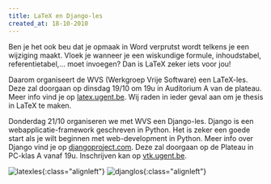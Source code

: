 ```yaml
---
title: LaTeX en Django-les
created_at: 18-10-2010
---
```


Ben je het ook beu dat je opmaak in Word verprutst wordt telkens je een wijziging maakt. Vloek je wanneer je een wiskundige formule, inhoudstabel, referentietabel,... moet invoegen? Dan is LaTeX zeker iets voor jou!

Daarom organiseert de WVS (Werkgroep Vrije Software) een LaTeX-les. Deze zal doorgaan op dinsdag 19/10 om 19u in Auditorium A van de plateau. Meer info vind je op [latex.ugent.be](https://latex.ugent.be). Wij raden in ieder geval aan om je thesis in LaTeX te maken.

Donderdag 21/10 organiseren we met WVS een Django-les. Django is een webapplicatie-framework geschreven in Python. Het is zeker een goede start als je wilt beginnen met web-development in Python. Meer info over Django vind je op [djangoproject.com](https://www.djangoproject.com/). Deze zal doorgaan op de Plateau in PC-klas A vanaf 19u. Inschrijven kan op [vtk.ugent.be](https://vtk.ugent.be/activities/2010/10/21/djangoles/).

![latexles](https://zeus.ugent.be/wp-content/uploads/2010/10/latexles-212x300.jpg){:class="alignleft"}
![djanglos](https://zeus.ugent.be/wp-content/uploads/2010/10/djanglos-212x300.png){:class="alignleft"}
